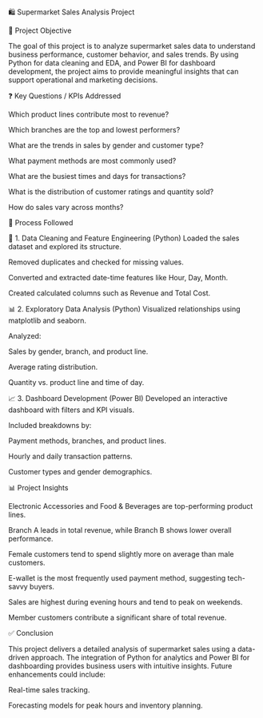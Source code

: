 🛍️ Supermarket Sales Analysis Project

📌 Project Objective

The goal of this project is to analyze supermarket sales data to understand business performance, customer behavior, and sales trends. By using Python for data cleaning and EDA, and Power BI for dashboard development, the project aims to provide meaningful insights that can support operational and marketing decisions.

❓ Key Questions / KPIs Addressed

Which product lines contribute most to revenue?

Which branches are the top and lowest performers?

What are the trends in sales by gender and customer type?

What payment methods are most commonly used?

What are the busiest times and days for transactions?

What is the distribution of customer ratings and quantity sold?

How do sales vary across months?

🔧 Process Followed

🧹 1. Data Cleaning and Feature Engineering (Python)
Loaded the sales dataset and explored its structure.

Removed duplicates and checked for missing values.

Converted and extracted date-time features like Hour, Day, Month.

Created calculated columns such as Revenue and Total Cost.

📊 2. Exploratory Data Analysis (Python)
Visualized relationships using matplotlib and seaborn.

Analyzed:

Sales by gender, branch, and product line.

Average rating distribution.

Quantity vs. product line and time of day.

📈 3. Dashboard Development (Power BI)
Developed an interactive dashboard with filters and KPI visuals.

Included breakdowns by:

Payment methods, branches, and product lines.

Hourly and daily transaction patterns.

Customer types and gender demographics.

📊 Project Insights

Electronic Accessories and Food & Beverages are top-performing product lines.

Branch A leads in total revenue, while Branch B shows lower overall performance.

Female customers tend to spend slightly more on average than male customers.

E-wallet is the most frequently used payment method, suggesting tech-savvy buyers.

Sales are highest during evening hours and tend to peak on weekends.

Member customers contribute a significant share of total revenue.

✅ Conclusion

This project delivers a detailed analysis of supermarket sales using a data-driven approach. The integration of Python for analytics and Power BI for dashboarding provides business users with intuitive insights. Future enhancements could include:

Real-time sales tracking.

Forecasting models for peak hours and inventory planning.
